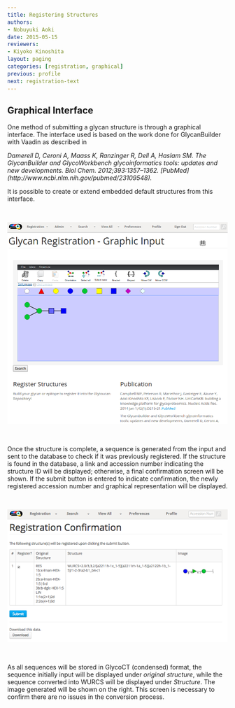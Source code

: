 ```yaml
---
title: Registering Structures
authors:
- Nobuyuki Aoki
date: 2015-05-15
reviewers:
- Kiyoko Kinoshita
layout: paging
categories: [registration, graphical]
previous: profile
next: registration-text
---
```


Graphical Interface
------------

One method of submitting a glycan structure is through a graphical interface.  The interface used is based on the work done for GlycanBuilder with Vaadin as described in

<cite>
 Damerell D, Ceroni A, Maass K, Ranzinger R, Dell A, Haslam SM. The GlycanBuilder and GlycoWorkbench glycoinformatics tools: updates and new developments. Biol Chem. 2012;393:1357–1362. [PubMed](http://www.ncbi.nlm.nih.gov/pubmed/23109548).
</cite>

It is possible to create or extend embedded default structures from this interface.

<br>

![Glytoucan Graphical Interface](/images/manual/registration-graphical.png)

<br>

  Once the structure is complete, a sequence is generated from the input and sent to the database to check if it was previously registered.  If the structure is found in the database, a link and accession number indicating the structure ID will be displayed; otherwise, a final confirmation screen will be shown. If the submit button is entered to indicate confirmation, the newly registered accession number and graphical representation will be displayed.

<br>

![Glytoucan Graphical Interface Results](/images/manual/registration-result.png)

<br>

As all sequences will be stored in GlycoCT (condensed) format, the sequence initially input will be displayed under _original structure_, while the sequence converted into WURCS will be displayed under _Structure_.  The image generated will be shown on the right.  This screen is necessary to confirm there are no issues in the conversion process.

<br>

<div id='discourse-comments'></div>

<script type="text/javascript">
  DiscourseEmbed = { discourseUrl: 'http://test.discourse.glytoucan.org/',
                     discourseEmbedUrl: 'http://code.glytoucan.org/manual/registration-graphical/' };

  (function() {
    var d = document.createElement('script'); d.type = 'text/javascript'; d.async = true;
    d.src = DiscourseEmbed.discourseUrl + 'javascripts/embed.js';
    (document.getElementsByTagName('head')[0] || document.getElementsByTagName('body')[0]).appendChild(d);
  })();
</script>

<br>

<br>
